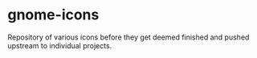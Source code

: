 gnome-icons
===========

Repository of various icons before they get deemed finished and pushed upstream to individual projects.
